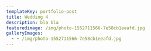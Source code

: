 ```yaml
---
templateKey: portfolio-post
title: Wedding 4
description: bla bla
featuredimage: /img/photo-1552711566-7e58cb1eeafd.jpg
galleryImages:
  - - /img/photo-1552711566-7e58cb1eeafd.jpg
---
```


